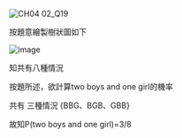 
![CH04 02_Q19](https://github.com/user-attachments/assets/c665c376-ac1c-4546-93f2-2080cca64dde)

按題意繪製樹狀圖如下

![image](https://github.com/user-attachments/assets/26ce6837-a059-4f28-84f6-3990103f5477)

知共有八種情況

按題所述，欲計算two boys and one girl的機率

共有 三種情況 {BBG、BGB、GBB}

故知P(two boys and one girl)=3/8
